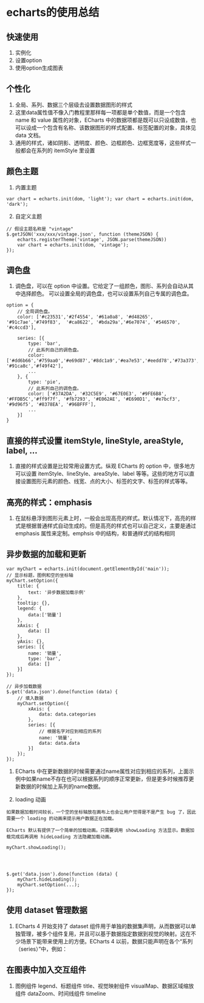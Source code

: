 
# echarts的使用总结


## 快速使用
1. 实例化
2. 设置option
3. 使用option生成图表


## 个性化
1. 全局、系列、数据三个层级去设置数据图形的样式
2. 这里data属性值不像入门教程里那样每一项都是单个数值，而是一个包含 name 和 value 属性的对象，ECharts 中的数据项都是既可以只设成数值，也可以设成一个包含有名称、该数据图形的样式配置、标签配置的对象，具体见 data 文档。
3. 通用的样式，诸如阴影、透明度、颜色、边框颜色、边框宽度等，这些样式一般都会在系列的 itemStyle 里设置


## 颜色主题
1. 内置主题
```
var chart = echarts.init(dom, 'light'); var chart = echarts.init(dom, 'dark');
```

2. 自定义主题
```
// 假设主题名称是 "vintage"
$.getJSON('xxx/xxx/vintage.json', function (themeJSON) {
    echarts.registerTheme('vintage', JSON.parse(themeJSON))
    var chart = echarts.init(dom, 'vintage');
});
```



## 调色盘
1. 调色盘，可以在 option 中设置。它给定了一组颜色，图形、系列会自动从其中选择颜色。 可以设置全局的调色盘，也可以设置系列自己专属的调色盘。

```
option = {
    // 全局调色盘。
    color: ['#c23531','#2f4554', '#61a0a8', '#d48265', '#91c7ae','#749f83',  '#ca8622', '#bda29a','#6e7074', '#546570', '#c4ccd3'],

    series: [{
        type: 'bar',
        // 此系列自己的调色盘。
        color: ['#dd6b66','#759aa0','#e69d87','#8dc1a9','#ea7e53','#eedd78','#73a373','#73b9bc','#7289ab', '#91ca8c','#f49f42'],
        ...
    }, {
        type: 'pie',
        // 此系列自己的调色盘。
        color: ['#37A2DA', '#32C5E9', '#67E0E3', '#9FE6B8', '#FFDB5C','#ff9f7f', '#fb7293', '#E062AE', '#E690D1', '#e7bcf3', '#9d96f5', '#8378EA', '#96BFFF'],
        ...
    }]
}
```


## 直接的样式设置 itemStyle, lineStyle, areaStyle, label, ...

1. 直接的样式设置是比较常用设置方式。纵观 ECharts 的 option 中，很多地方可以设置 itemStyle、lineStyle、areaStyle、label 等等。这些的地方可以直接设置图形元素的颜色、线宽、点的大小、标签的文字、标签的样式等等。



## 高亮的样式：emphasis
1. 在鼠标悬浮到图形元素上时，一般会出现高亮的样式。默认情况下，高亮的样式是根据普通样式自动生成的。但是高亮的样式也可以自己定义，主要是通过 emphasis 属性来定制。emphsis 中的结构，和普通样式的结构相同


## 异步数据的加载和更新
```
var myChart = echarts.init(document.getElementById('main'));
// 显示标题，图例和空的坐标轴
myChart.setOption({
    title: {
        text: '异步数据加载示例'
    },
    tooltip: {},
    legend: {
        data:['销量']
    },
    xAxis: {
        data: []
    },
    yAxis: {},
    series: [{
        name: '销量',
        type: 'bar',
        data: []
    }]
});

// 异步加载数据
$.get('data.json').done(function (data) {
    // 填入数据
    myChart.setOption({
        xAxis: {
            data: data.categories
        },
        series: [{
            // 根据名字对应到相应的系列
            name: '销量',
            data: data.data
        }]
    });
});
```

1. ECharts 中在更新数据的时候需要通过name属性对应到相应的系列，上面示例中如果name不存在也可以根据系列的顺序正常更新，但是更多时候推荐更新数据的时候加上系列的name数据。

2. loading 动画
```
如果数据加载时间较长，一个空的坐标轴放在画布上也会让用户觉得是不是产生 bug 了，因此需要一个 loading 的动画来提示用户数据正在加载。

ECharts 默认有提供了一个简单的加载动画。只需要调用 showLoading 方法显示。数据加载完成后再调用 hideLoading 方法隐藏加载动画。

myChart.showLoading();



  
$.get('data.json').done(function (data) {
    myChart.hideLoading();
    myChart.setOption(...);
});

```


## 使用 dataset 管理数据

1. ECharts 4 开始支持了 dataset 组件用于单独的数据集声明，从而数据可以单独管理，被多个组件复用，并且可以基于数据指定数据到视觉的映射。这在不少场景下能带来使用上的方便。ECharts 4 以前，数据只能声明在各个“系列（series）”中，例如：



## 在图表中加入交互组件

1. 图例组件 legend、标题组件 title、视觉映射组件 visualMap、数据区域缩放组件 dataZoom、时间线组件 timeline






